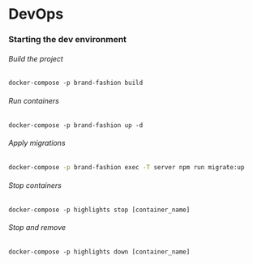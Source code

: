 # DevOps

### Starting the dev environment

###### Build the project
```shell
docker-compose -p brand-fashion build
```

###### Run containers
```shell
docker-compose -p brand-fashion up -d
```

###### Apply migrations
````bash
docker-compose -p brand-fashion exec -T server npm run migrate:up
````

###### Stop containers
```shell
docker-compose -p highlights stop [container_name]
```

###### Stop and remove
```shell
docker-compose -p highlights down [container_name]
```
